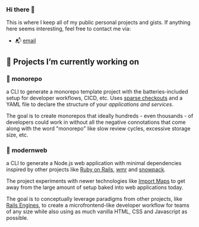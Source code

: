 ### Hi there 👋
This is where I keep all of my public personal projects and gists. If anything here seems interesting, feel free to contact me via:

- 📬 [email](mailto:georgefogle@hey.com)

## 🧰 Projects I’m currently working on

### 🔋 **monorepo**
a CLI to generate a monorepo template project with the batteries-included setup for developer workflows, CICD, etc. Uses [sparse checkouts](https://github.blog/2020-01-17-bring-your-monorepo-down-to-size-with-sparse-checkout/) and a YAML file to declare the structure of your *applications and services*.

The goal is to create monorepos that ideally hundreds - even thousands - of developers could work in without all the negative connotations that come along with the word "monorepo" like slow review cycles, excessive storage size, etc.

### 🔋 **modernweb**
a CLI to generate a Node.js web application with minimal dependencies inspired by other projects like [Ruby on Rails](https://github.com/rails/rails), [wmr](https://github.com/preactjs/wmr) and [snowpack](https://github.com/snowpackjs/snowpack).

The project experiments with newer technologies like [Import Maps](https://github.com/WICG/import-maps) to get away from the large amount of setup baked into web applications today.

The goal is to conceptually leverage paradigms from other projects, like [Rails Engines](https://guides.rubyonrails.org/engines.html), to create a microfrontend-like developer workflow for teams of any size while also using as much vanilla HTML, CSS and Javascript as possible.

<!--
**gfogle/gfogle** is a ✨ _special_ ✨ repository because its `README.md` (this file) appears on your GitHub profile.

Here are some ideas to get you started:

- 🔭 I’m currently working on ...
- 🌱 I’m currently learning ...
- 👯 I’m looking to collaborate on ...
- 🤔 I’m looking for help with ...
- 💬 Ask me about ...
- 📫 How to reach me: ...
- 😄 Pronouns: ...
- ⚡ Fun fact: ...
-->
